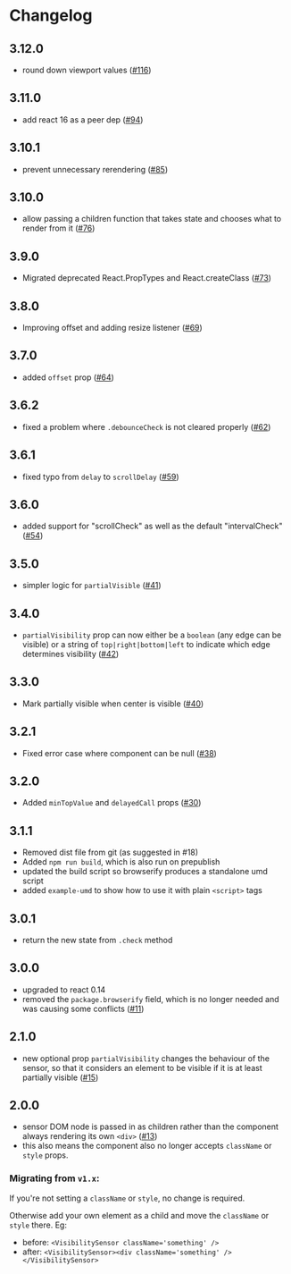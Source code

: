 Changelog
====

## 3.12.0

- round down viewport values ([#116](https://github.com/joshwnj/react-visibility-sensor/pull/116))

## 3.11.0

- add react 16 as a peer dep ([#94](https://github.com/joshwnj/react-visibility-sensor/pull/94))

## 3.10.1

- prevent unnecessary rerendering ([#85](https://github.com/joshwnj/react-visibility-sensor/pull/85))

## 3.10.0

- allow passing a children function that takes state and chooses what to render from it ([#76](https://github.com/joshwnj/react-visibility-sensor/pull/76#pullrequestreview-33850456))

## 3.9.0

- Migrated deprecated React.PropTypes and React.createClass ([#73](https://github.com/joshwnj/react-visibility-sensor/pull/73))

## 3.8.0

- Improving offset and adding resize listener ([#69](https://github.com/joshwnj/react-visibility-sensor/pull/69))

## 3.7.0

- added `offset` prop ([#64](https://github.com/joshwnj/react-visibility-sensor/pull/64))

## 3.6.2

- fixed a problem where `.debounceCheck` is not cleared properly ([#62](https://github.com/joshwnj/react-visibility-sensor/pull/62))

## 3.6.1

- fixed typo from `delay` to `scrollDelay` ([#59](https://github.com/joshwnj/react-visibility-sensor/pull/59))

## 3.6.0

- added support for "scrollCheck" as well as the default "intervalCheck" ([#54](https://github.com/joshwnj/react-visibility-sensor/pull/54))

## 3.5.0

- simpler logic for `partialVisible` ([#41](https://github.com/joshwnj/react-visibility-sensor/pull/41))

## 3.4.0

- `partialVisibility` prop can now either be a `boolean` (any edge can be visible) or a string of `top|right|bottom|left` to indicate which edge determines visibility ([#42](https://github.com/joshwnj/react-visibility-sensor/pull/42/files))

## 3.3.0

- Mark partially visible when center is visible ([#40](https://github.com/joshwnj/react-visibility-sensor/pull/40))

## 3.2.1

- Fixed error case where component can be null ([#38](https://github.com/joshwnj/react-visibility-sensor/pull/38))

## 3.2.0

- Added `minTopValue` and `delayedCall` props ([#30](https://github.com/joshwnj/react-visibility-sensor/pull/30))

## 3.1.1

- Removed dist file from git (as suggested in #18)
- Added `npm run build`, which is also run on prepublish
- updated the build script so browserify produces a standalone umd script
- added `example-umd` to show how to use it with plain `<script>` tags

## 3.0.1

- return the new state from `.check` method

## 3.0.0

- upgraded to react 0.14
- removed the `package.browserify` field, which is no longer needed and was causing some conflicts ([#11](https://github.com/joshwnj/react-visibility-sensor/issues/11))

## 2.1.0

- new optional prop `partialVisibility` changes the behaviour of the sensor, so that it considers an element to be visible if it is at least partially visible ([#15](https://github.com/joshwnj/react-visibility-sensor/pull/15))

## 2.0.0

- sensor DOM node is passed in as children rather than the component always rendering its own `<div>` ([#13](https://github.com/joshwnj/react-visibility-sensor/pull/13))
- this also means the component also no longer accepts `className` or `style` props.

### Migrating from `v1.x`:

If you're not setting a `className` or `style`, no change is required.

Otherwise add your own element as a child and move the `className` or `style` there.  Eg:

- before: `<VisibilitySensor className='something' />`
- after: `<VisibilitySensor><div className='something' /></VisibilitySensor>`
